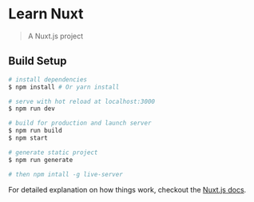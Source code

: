 # Learn Nuxt

> A Nuxt.js project

## Build Setup

``` bash
# install dependencies
$ npm install # Or yarn install

# serve with hot reload at localhost:3000
$ npm run dev

# build for production and launch server
$ npm run build
$ npm start

# generate static project
$ npm run generate

# then npm intall -g live-server
```

For detailed explanation on how things work, checkout the [Nuxt.js docs](https://github.com/nuxt/nuxt.js).

